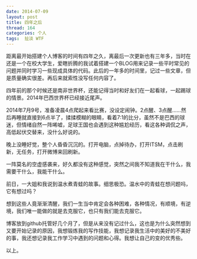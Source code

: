 ```yaml
---
date: 2014-07-09
layout: post
title: 四年之后
thread: 164
categories: 个人
tags:  扯淡 WTF
---
```


距离最开始搭建个人博客的时间有四年之久，离最后一次更新也有三年多，当时在还是一个在校大学生，爱瞎折腾的我试着搭建一个BLOG用来记录一些平时常见的问题并同时学习一些现成具体的代码。此后的一年多的时间里，记过一些文章，但是质量确实很差。再后来就索性没写任何内容了。  

四年前的那个时候还是南非世界杯，还能记得当时和好友们在一起看球，一起踢球的情景。2014年巴西世界杯已经接近尾声。

2014年7月9号，准备凌晨4点爬起来看比赛，没设定闹钟。2点醒、3点醒......然后再睡就直接到6点半了，揉揉模糊的眼睛，看着7:1的比分，虽然不是巴西的球迷，但情绪自然一阵唏嘘，足球王国也会遇到这种尴尬经历，看这各种调侃之声，高低起伏交替来，没什么好说的。

晚上没睡好觉，整个人昏昏沉沉的。打开电脑，点掉待办，打开ITSM，点击刷新，无任务，打开微博来回刷新。

一阵莫名的空虚感袭来，好久都没有这种感觉，突然之间我不知道我在干什么，我需要干什么，我能干什么。

前日，一大姐和我说到温水煮青蛙的故事。细思极恐。温水中的青蛙在想问题吗，它有想过吗？

想到这些人竟渐渐清醒，我们一生当中肯定会各种困难，各种情况，有顺境，有逆境，我们唯一能做的就是去克服它，也只有我们能去克服它。

博客放到github托管好几个月了，但是从来没有记过什么，这也是为什么突然想到又要开始记录的原因，我想锻炼我的写作技能，我想记录我生活中的美好的不美好的事，我还想记录我工作学习中遇到的问题和心得。我想让自己的变的优秀些。

以上。